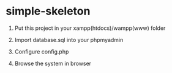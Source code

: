 # simple-skeleton

1. Put this project in your xampp(htdocs)/wampp(www) folder

2. Import database.sql into your phpmyadmin

3. Configure config.php

4. Browse the system in browser
